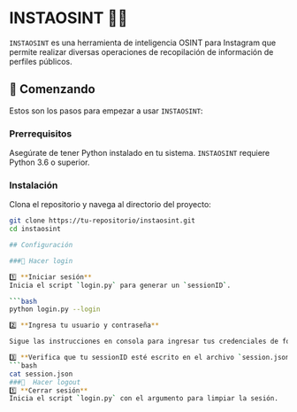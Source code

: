 # INSTAOSINT 🕵️‍♂️

`INSTAOSINT` es una herramienta de inteligencia OSINT para Instagram que permite realizar diversas operaciones de recopilación de información de perfiles públicos.

## 🚀 Comenzando

Estos son los pasos para empezar a usar `INSTAOSINT`:

### Prerrequisitos

Asegúrate de tener Python instalado en tu sistema. `INSTAOSINT` requiere Python 3.6 o superior.

### Instalación

Clona el repositorio y navega al directorio del proyecto:

```bash
git clone https://tu-repositorio/instaosint.git
cd instaosint

## Configuración

###🔹 Hacer login

1️⃣ **Iniciar sesión**  
Inicia el script `login.py` para generar un `sessionID`.

```bash
python login.py --login

2️⃣ **Ingresa tu usuario y contraseña**

Sigue las instrucciones en consola para ingresar tus credenciales de forma segura.

3️⃣ **Verifica que tu sessionID esté escrito en el archivo `session.json`**
```bash
cat session.json
###🔹  Hacer logout
1️⃣ **Cerrar sesión**
Inicia el script `login.py` con el argumento para limpiar la sesión.
